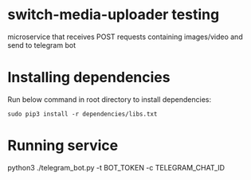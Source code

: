 # switch-media-uploader testing
microservice that receives POST requests containing images/video and send to telegram bot

# Installing dependencies

Run below command in root directory to install dependencies:

`sudo pip3 install -r dependencies/libs.txt`

# Running service

python3 ./telegram_bot.py -t BOT_TOKEN -c TELEGRAM_CHAT_ID


